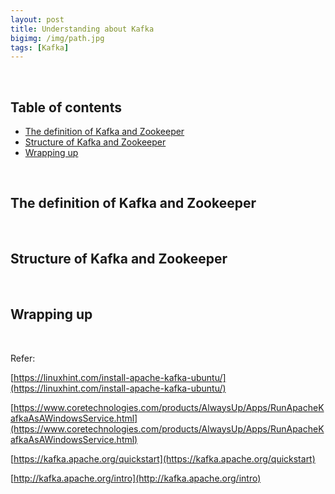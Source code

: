 ```yaml
---
layout: post
title: Understanding about Kafka
bigimg: /img/path.jpg
tags: [Kafka]
---
```





<br>

## Table of contents
- [The definition of Kafka and Zookeeper](#the-definition-of-kafka-and-zookeeper)
- [Structure of Kafka and Zookeeper](#structure-of-kafka-and-zookeeper)
- [Wrapping up](#wrapping-up)

<br>

## The definition of Kafka and Zookeeper






<br>

## Structure of Kafka and Zookeeper






<br>

## Wrapping up




<br>

Refer:

[https://linuxhint.com/install-apache-kafka-ubuntu/](https://linuxhint.com/install-apache-kafka-ubuntu/)

[https://www.coretechnologies.com/products/AlwaysUp/Apps/RunApacheKafkaAsAWindowsService.html](https://www.coretechnologies.com/products/AlwaysUp/Apps/RunApacheKafkaAsAWindowsService.html)

[https://kafka.apache.org/quickstart](https://kafka.apache.org/quickstart)

[http://kafka.apache.org/intro](http://kafka.apache.org/intro)